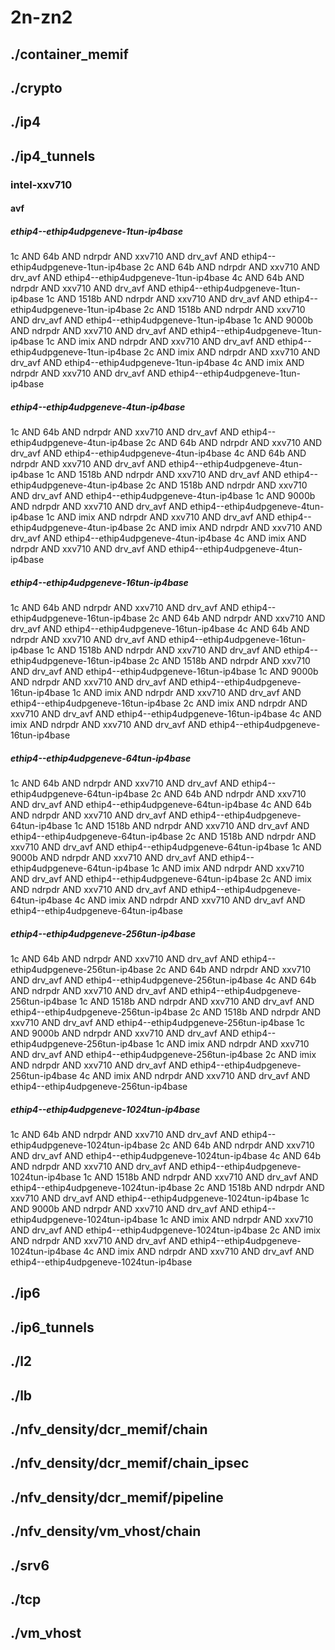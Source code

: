 # 2n-zn2
## ./container_memif
## ./crypto
## ./ip4
## ./ip4_tunnels
### intel-xxv710
#### avf
##### ethip4--ethip4udpgeneve-1tun-ip4base
1c AND 64b AND ndrpdr AND xxv710 AND drv_avf AND ethip4--ethip4udpgeneve-1tun-ip4base
2c AND 64b AND ndrpdr AND xxv710 AND drv_avf AND ethip4--ethip4udpgeneve-1tun-ip4base
4c AND 64b AND ndrpdr AND xxv710 AND drv_avf AND ethip4--ethip4udpgeneve-1tun-ip4base
1c AND 1518b AND ndrpdr AND xxv710 AND drv_avf AND ethip4--ethip4udpgeneve-1tun-ip4base
2c AND 1518b AND ndrpdr AND xxv710 AND drv_avf AND ethip4--ethip4udpgeneve-1tun-ip4base
1c AND 9000b AND ndrpdr AND xxv710 AND drv_avf AND ethip4--ethip4udpgeneve-1tun-ip4base
1c AND imix AND ndrpdr AND xxv710 AND drv_avf AND ethip4--ethip4udpgeneve-1tun-ip4base
2c AND imix AND ndrpdr AND xxv710 AND drv_avf AND ethip4--ethip4udpgeneve-1tun-ip4base
4c AND imix AND ndrpdr AND xxv710 AND drv_avf AND ethip4--ethip4udpgeneve-1tun-ip4base
##### ethip4--ethip4udpgeneve-4tun-ip4base
1c AND 64b AND ndrpdr AND xxv710 AND drv_avf AND ethip4--ethip4udpgeneve-4tun-ip4base
2c AND 64b AND ndrpdr AND xxv710 AND drv_avf AND ethip4--ethip4udpgeneve-4tun-ip4base
4c AND 64b AND ndrpdr AND xxv710 AND drv_avf AND ethip4--ethip4udpgeneve-4tun-ip4base
1c AND 1518b AND ndrpdr AND xxv710 AND drv_avf AND ethip4--ethip4udpgeneve-4tun-ip4base
2c AND 1518b AND ndrpdr AND xxv710 AND drv_avf AND ethip4--ethip4udpgeneve-4tun-ip4base
1c AND 9000b AND ndrpdr AND xxv710 AND drv_avf AND ethip4--ethip4udpgeneve-4tun-ip4base
1c AND imix AND ndrpdr AND xxv710 AND drv_avf AND ethip4--ethip4udpgeneve-4tun-ip4base
2c AND imix AND ndrpdr AND xxv710 AND drv_avf AND ethip4--ethip4udpgeneve-4tun-ip4base
4c AND imix AND ndrpdr AND xxv710 AND drv_avf AND ethip4--ethip4udpgeneve-4tun-ip4base
##### ethip4--ethip4udpgeneve-16tun-ip4base
1c AND 64b AND ndrpdr AND xxv710 AND drv_avf AND ethip4--ethip4udpgeneve-16tun-ip4base
2c AND 64b AND ndrpdr AND xxv710 AND drv_avf AND ethip4--ethip4udpgeneve-16tun-ip4base
4c AND 64b AND ndrpdr AND xxv710 AND drv_avf AND ethip4--ethip4udpgeneve-16tun-ip4base
1c AND 1518b AND ndrpdr AND xxv710 AND drv_avf AND ethip4--ethip4udpgeneve-16tun-ip4base
2c AND 1518b AND ndrpdr AND xxv710 AND drv_avf AND ethip4--ethip4udpgeneve-16tun-ip4base
1c AND 9000b AND ndrpdr AND xxv710 AND drv_avf AND ethip4--ethip4udpgeneve-16tun-ip4base
1c AND imix AND ndrpdr AND xxv710 AND drv_avf AND ethip4--ethip4udpgeneve-16tun-ip4base
2c AND imix AND ndrpdr AND xxv710 AND drv_avf AND ethip4--ethip4udpgeneve-16tun-ip4base
4c AND imix AND ndrpdr AND xxv710 AND drv_avf AND ethip4--ethip4udpgeneve-16tun-ip4base
##### ethip4--ethip4udpgeneve-64tun-ip4base
1c AND 64b AND ndrpdr AND xxv710 AND drv_avf AND ethip4--ethip4udpgeneve-64tun-ip4base
2c AND 64b AND ndrpdr AND xxv710 AND drv_avf AND ethip4--ethip4udpgeneve-64tun-ip4base
4c AND 64b AND ndrpdr AND xxv710 AND drv_avf AND ethip4--ethip4udpgeneve-64tun-ip4base
1c AND 1518b AND ndrpdr AND xxv710 AND drv_avf AND ethip4--ethip4udpgeneve-64tun-ip4base
2c AND 1518b AND ndrpdr AND xxv710 AND drv_avf AND ethip4--ethip4udpgeneve-64tun-ip4base
1c AND 9000b AND ndrpdr AND xxv710 AND drv_avf AND ethip4--ethip4udpgeneve-64tun-ip4base
1c AND imix AND ndrpdr AND xxv710 AND drv_avf AND ethip4--ethip4udpgeneve-64tun-ip4base
2c AND imix AND ndrpdr AND xxv710 AND drv_avf AND ethip4--ethip4udpgeneve-64tun-ip4base
4c AND imix AND ndrpdr AND xxv710 AND drv_avf AND ethip4--ethip4udpgeneve-64tun-ip4base
##### ethip4--ethip4udpgeneve-256tun-ip4base
1c AND 64b AND ndrpdr AND xxv710 AND drv_avf AND ethip4--ethip4udpgeneve-256tun-ip4base
2c AND 64b AND ndrpdr AND xxv710 AND drv_avf AND ethip4--ethip4udpgeneve-256tun-ip4base
4c AND 64b AND ndrpdr AND xxv710 AND drv_avf AND ethip4--ethip4udpgeneve-256tun-ip4base
1c AND 1518b AND ndrpdr AND xxv710 AND drv_avf AND ethip4--ethip4udpgeneve-256tun-ip4base
2c AND 1518b AND ndrpdr AND xxv710 AND drv_avf AND ethip4--ethip4udpgeneve-256tun-ip4base
1c AND 9000b AND ndrpdr AND xxv710 AND drv_avf AND ethip4--ethip4udpgeneve-256tun-ip4base
1c AND imix AND ndrpdr AND xxv710 AND drv_avf AND ethip4--ethip4udpgeneve-256tun-ip4base
2c AND imix AND ndrpdr AND xxv710 AND drv_avf AND ethip4--ethip4udpgeneve-256tun-ip4base
4c AND imix AND ndrpdr AND xxv710 AND drv_avf AND ethip4--ethip4udpgeneve-256tun-ip4base
##### ethip4--ethip4udpgeneve-1024tun-ip4base
1c AND 64b AND ndrpdr AND xxv710 AND drv_avf AND ethip4--ethip4udpgeneve-1024tun-ip4base
2c AND 64b AND ndrpdr AND xxv710 AND drv_avf AND ethip4--ethip4udpgeneve-1024tun-ip4base
4c AND 64b AND ndrpdr AND xxv710 AND drv_avf AND ethip4--ethip4udpgeneve-1024tun-ip4base
1c AND 1518b AND ndrpdr AND xxv710 AND drv_avf AND ethip4--ethip4udpgeneve-1024tun-ip4base
2c AND 1518b AND ndrpdr AND xxv710 AND drv_avf AND ethip4--ethip4udpgeneve-1024tun-ip4base
1c AND 9000b AND ndrpdr AND xxv710 AND drv_avf AND ethip4--ethip4udpgeneve-1024tun-ip4base
1c AND imix AND ndrpdr AND xxv710 AND drv_avf AND ethip4--ethip4udpgeneve-1024tun-ip4base
2c AND imix AND ndrpdr AND xxv710 AND drv_avf AND ethip4--ethip4udpgeneve-1024tun-ip4base
4c AND imix AND ndrpdr AND xxv710 AND drv_avf AND ethip4--ethip4udpgeneve-1024tun-ip4base
## ./ip6
## ./ip6_tunnels
## ./l2
## ./lb
## ./nfv_density/dcr_memif/chain
## ./nfv_density/dcr_memif/chain_ipsec
## ./nfv_density/dcr_memif/pipeline
## ./nfv_density/vm_vhost/chain
## ./srv6
## ./tcp
## ./vm_vhost
